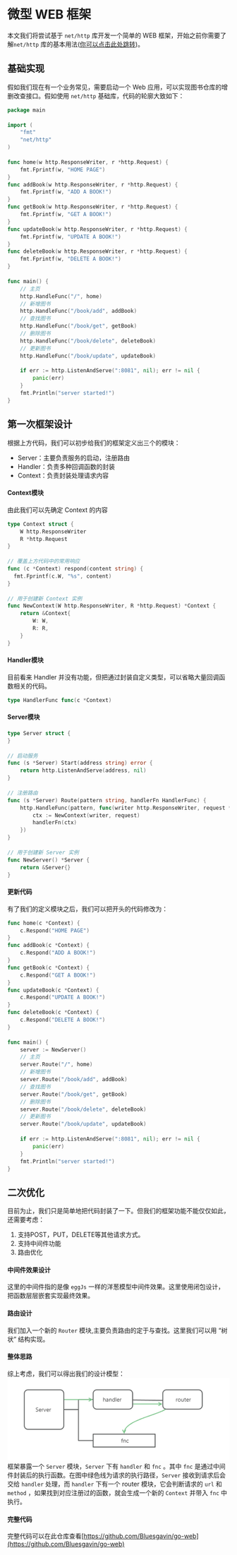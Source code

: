 # 微型 WEB 框架

本文我们将尝试基于 `net/http` 库开发一个简单的 WEB 框架，开始之前你需要了解`net/http` 库的基本用法([你可以点击此处跳转](/packages/http.md))。

## 基础实现

假如我们现在有一个业务常见，需要启动一个 Web 应用，可以实现图书仓库的增删改查接口。假如使用 `net/http` 基础库，代码的轮廓大致如下：

```go
package main

import (
	"fmt"
	"net/http"
)

func home(w http.ResponseWriter, r *http.Request) {
	fmt.Fprintf(w, "HOME PAGE")
}
func addBook(w http.ResponseWriter, r *http.Request) {
	fmt.Fprintf(w, "ADD A BOOK!")
}
func getBook(w http.ResponseWriter, r *http.Request) {
	fmt.Fprintf(w, "GET A BOOK!")
}
func updateBook(w http.ResponseWriter, r *http.Request) {
	fmt.Fprintf(w, "UPDATE A BOOK!")
}
func deleteBook(w http.ResponseWriter, r *http.Request) {
	fmt.Fprintf(w, "DELETE A BOOK!")
}

func main() {
	// 主页
	http.HandleFunc("/", home)
	// 新增图书
	http.HandleFunc("/book/add", addBook)
	// 查找图书
	http.HandleFunc("/book/get", getBook)
	// 删除图书
	http.HandleFunc("/book/delete", deleteBook)
	// 更新图书
	http.HandleFunc("/book/update", updateBook)

	if err := http.ListenAndServe(":8081", nil); err != nil {
		panic(err)
	}
	fmt.Println("server started!")
}
```

## 第一次框架设计
根据上方代码，我们可以初步给我们的框架定义出三个的模块：
- Server：主要负责服务的启动，注册路由
- Handler：负责多种回调函数的封装
- Context：负责封装处理请求内容

#### Context模块
由此我们可以先确定 Context 的内容
```go
type Context struct {
	W http.ResponseWriter
	R *http.Request
}

// 覆盖上方代码中的常用响应
func (c *Context) respond(content string) {
  fmt.Fprintf(c.W, "%s", content)
}

// 用于创建新 Context 实例
func NewContext(W http.ResponseWriter, R *http.Request) *Context {
	return &Context{
		W: W,
		R: R,
	}
}
```

####  Handler模块
目前看来 Handler 并没有功能，但把通过封装自定义类型，可以省略大量回调函数相关的代码。
```go
type HandlerFunc func(c *Context)
```
#### Server模块
```go
type Server struct {
}

// 启动服务
func (s *Server) Start(address string) error {
	return http.ListenAndServe(address, nil)
}

// 注册路由
func (s *Server) Route(pattern string, handlerFn HandlerFunc) {
	http.HandleFunc(pattern, func(writer http.ResponseWriter, request *http.Request) {
		ctx := NewContext(writer, request)
		handlerFn(ctx)
	})
}

// 用于创建新 Server 实例
func NewServer() *Server {
	return &Server{}
}
```

#### 更新代码
有了我们的定义模块之后，我们可以把开头的代码修改为：
```go
func home(c *Context) {
	c.Respond("HOME PAGE")
}
func addBook(c *Context) {
	c.Respond("ADD A BOOK!")
}
func getBook(c *Context) {
	c.Respond("GET A BOOK!")
}
func updateBook(c *Context) {
	c.Respond("UPDATE A BOOK!")
}
func deleteBook(c *Context) {
	c.Respond("DELETE A BOOK!")
}

func main() {
	server := NewServer()
	// 主页
	server.Route("/", home)
	// 新增图书
	server.Route("/book/add", addBook)
	// 查找图书
	server.Route("/book/get", getBook)
	// 删除图书
	server.Route("/book/delete", deleteBook)
	// 更新图书
	server.Route("/book/update", updateBook)

	if err := http.ListenAndServe(":8081", nil); err != nil {
		panic(err)
	}
	fmt.Println("server started!")
}
```
## 二次优化
目前为止，我们只是简单地把代码封装了一下。但我们的框架功能不能仅仅如此，还需要考虑：         
1. 支持POST，PUT，DELETE等其他请求方式。
2. 支持中间件功能
3. 路由优化


#### 中间件效果设计
这里的中间件指的是像 `eggJs` 一样的洋葱模型中间件效果。这里使用闭包设计，把函数层层嵌套实现最终效果。

#### 路由设计
我们加入一个新的 `Router` 模块,主要负责路由的定于与查找。这里我们可以用 “树状” 结构实现。

#### 整体思路
综上考虑，我们可以得出我们的设计模型：                
![showcase](./images/showcase.png)                  
框架暴露一个 `Server` 模块，`Server` 下有 `handler` 和 `fnc` 。其中 `fnc` 是通过中间件封装后的执行函数。在图中绿色线为请求的执行路径，`Server` 接收到请求后会交给 `handler` 处理，而 `handler` 下有一个 router 模块，它会判断请求的 `url` 和 `method` ，如果找到对应注册过的函数，就会生成一个新的 `Context` 并带入 `fnc` 中执行。

#### 完整代码
完整代码可以在此仓库查看[https://github.com/Bluesgavin/go-web](https://github.com/Bluesgavin/go-web)